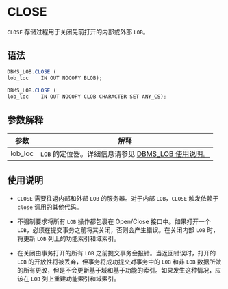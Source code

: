CLOSE 
==========================

`CLOSE` 存储过程用于关闭先前打开的内部或外部 `LOB`。

语法 
-----------

```javascript
DBMS_LOB.CLOSE (
lob_loc    IN OUT NOCOPY BLOB);

DBMS_LOB.CLOSE (
lob_loc    IN OUT NOCOPY CLOB CHARACTER SET ANY_CS);
```



参数解释 
-------------



| **参数**  |                                  **解释**                                  |
|---------|--------------------------------------------------------------------------|
| lob_loc | `LOB` 的定位器。详细信息请参见 [DBMS_LOB 使用说明。](../8.DBMS_LOB/1.dbms_lob-overview.md) |





使用说明 
-------------

* `CLOSE` 需要往返内部和外部 `LOB` 的服务器。对于内部 `LOB`，`CLOSE` 触发依赖于 `close` 调用的其他代码。

  

* 不强制要求将所有 `LOB` 操作都包裹在 Open/Close 接口中。如果打开一个 `LOB`，必须在提交事务之前将其关闭，否则会产生错误。在关闭内部 `LOB` 时，将更新 `LOB` 列上的功能索引和域索引。

  

* 在关闭由事务打开的所有 `LOB` 之前提交事务会报错。当返回错误时，打开的 `LOB` 的开放性将被丢弃，但事务将成功提交对事务中的 `LOB` 和非 `LOB` 数据所做的所有更改，但是不会更新基于域和基于功能的索引。如果发生这种情况，应该在 `LOB` 列上重建功能索引和域索引。

  



